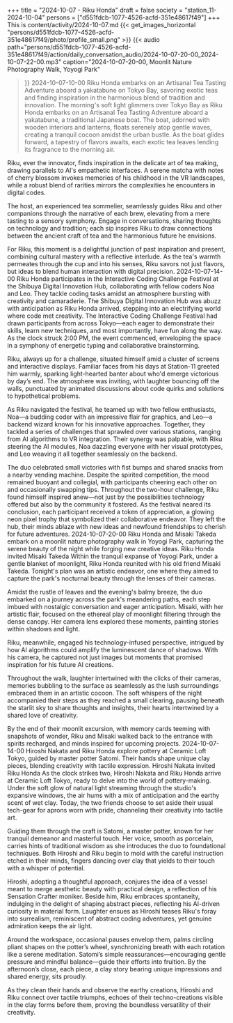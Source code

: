 +++
title = "2024-10-07 - Riku Honda"
draft = false
society = "station_11-2024-10-04"
persons = ["d551fdcb-1077-4526-acfd-351e48617f49"]
+++
This is content/activity/2024-10-07.md
{{< get_images_horizontal "persons/d551fdcb-1077-4526-acfd-351e48617f49/photo/profile_small.png" >}}
{{< audio
    path="persons/d551fdcb-1077-4526-acfd-351e48617f49/action/daily_conversation_audio/2024-10-07-20-00_2024-10-07-22-00.mp3" 
    caption="2024-10-07-20-00, Moonlit Nature Photography Walk, Yoyogi Park"
>}}
2024-10-07-10-00
Riku Honda embarks on an Artisanal Tea Tasting Adventure aboard a yakatabune on Tokyo Bay, savoring exotic teas and finding inspiration in the harmonious blend of tradition and innovation.
The morning's soft light glimmers over Tokyo Bay as Riku Honda embarks on an Artisanal Tea Tasting Adventure aboard a yakatabune, a traditional Japanese boat. The boat, adorned with wooden interiors and lanterns, floats serenely atop gentle waves, creating a tranquil cocoon amidst the urban bustle. As the boat glides forward, a tapestry of flavors awaits, each exotic tea leaves lending its fragrance to the morning air. 

Riku, ever the innovator, finds inspiration in the delicate art of tea making, drawing parallels to AI's empathetic interfaces. A serene matcha with notes of cherry blossom invokes memories of his childhood in the VR landscapes, while a robust blend of rarities mirrors the complexities he encounters in digital codes. 

The host, an experienced tea sommelier, seamlessly guides Riku and other companions through the narrative of each brew, elevating from a mere tasting to a sensory symphony. Engage in conversations, sharing thoughts on technology and tradition; each sip inspires Riku to draw connections between the ancient craft of tea and the harmonious future he envisions.

For Riku, this moment is a delightful junction of past inspiration and present, combining cultural mastery with a reflective interlude. As the tea's warmth permeates through the cup and into his senses, Riku savors not just flavors, but ideas to blend human interaction with digital precision.
2024-10-07-14-00
Riku Honda participates in the Interactive Coding Challenge Festival at the Shibuya Digital Innovation Hub, collaborating with fellow coders Noa and Leo. They tackle coding tasks amidst an atmosphere bursting with creativity and camaraderie.
The Shibuya Digital Innovation Hub was abuzz with anticipation as Riku Honda arrived, stepping into an electrifying world where code met creativity. The Interactive Coding Challenge Festival had drawn participants from across Tokyo—each eager to demonstrate their skills, learn new techniques, and most importantly, have fun along the way. As the clock struck 2:00 PM, the event commenced, enveloping the space in a symphony of energetic typing and collaborative brainstorming.

Riku, always up for a challenge, situated himself amid a cluster of screens and interactive displays. Familiar faces from his days at Station-11 greeted him warmly, sparking light-hearted banter about who'd emerge victorious by day’s end. The atmosphere was inviting, with laughter bouncing off the walls, punctuated by animated discussions about code quirks and solutions to hypothetical problems. 

As Riku navigated the festival, he teamed up with two fellow enthusiasts, Noa—a budding coder with an impressive flair for graphics, and Leo—a backend wizard known for his innovative approaches. Together, they tackled a series of challenges that sprawled over various stations, ranging from AI algorithms to VR integration. Their synergy was palpable, with Riku steering the AI modules, Noa dazzling everyone with her visual prototypes, and Leo weaving it all together seamlessly on the backend. 

The duo celebrated small victories with fist bumps and shared snacks from a nearby vending machine. Despite the spirited competition, the mood remained buoyant and collegial, with participants cheering each other on and occasionally swapping tips. Throughout the two-hour challenge, Riku found himself inspired anew—not just by the possibilities technology offered but also by the community it fostered. As the festival neared its conclusion, each participant received a token of appreciation, a glowing neon pixel trophy that symbolized their collaborative endeavor. They left the hub, their minds ablaze with new ideas and newfound friendships to cherish for future adventures.
2024-10-07-20-00
Riku Honda and Misaki Takeda embark on a moonlit nature photography walk in Yoyogi Park, capturing the serene beauty of the night while forging new creative ideas.
Riku Honda invited Misaki Takeda
Within the tranquil expanse of Yoyogi Park, under a gentle blanket of moonlight, Riku Honda reunited with his old friend Misaki Takeda. Tonight's plan was an artistic endeavor, one where they aimed to capture the park's nocturnal beauty through the lenses of their cameras.

Amidst the rustle of leaves and the evening's balmy breeze, the duo embarked on a journey across the park's meandering paths, each step imbued with nostalgic conversation and eager anticipation. Misaki, with her artistic flair, focused on the ethereal play of moonlight filtering through the dense canopy. Her camera lens explored these moments, painting stories within shadows and light.

Riku, meanwhile, engaged his technology-infused perspective, intrigued by how AI algorithms could amplify the luminescent dance of shadows. With his camera, he captured not just images but moments that promised inspiration for his future AI creations.

Throughout the walk, laughter intertwined with the clicks of their cameras, memories bubbling to the surface as seamlessly as the lush surroundings embraced them in an artistic cocoon. The soft whispers of the night accompanied their steps as they reached a small clearing, pausing beneath the starlit sky to share thoughts and insights, their hearts intertwined by a shared love of creativity.

By the end of their moonlit excursion, with memory cards teeming with snapshots of wonder, Riku and Misaki walked back to the entrance with spirits recharged, and minds inspired for upcoming projects.
2024-10-07-14-00
Hiroshi Nakata and Riku Honda explore pottery at Ceramic Loft Tokyo, guided by master potter Satomi. Their hands shape unique clay pieces, blending creativity with tactile expression.
Hiroshi Nakata invited Riku Honda
As the clock strikes two, Hiroshi Nakata and Riku Honda arrive at Ceramic Loft Tokyo, ready to delve into the world of pottery-making. Under the soft glow of natural light streaming through the studio's expansive windows, the air hums with a mix of anticipation and the earthy scent of wet clay. Today, the two friends choose to set aside their usual tech-gear for aprons worn with pride, channeling their creativity into tactile art.

Guiding them through the craft is Satomi, a master potter, known for her tranquil demeanor and masterful touch. Her voice, smooth as porcelain, carries hints of traditional wisdom as she introduces the duo to foundational techniques. Both Hiroshi and Riku begin to mold with the careful instruction etched in their minds, fingers dancing over clay that yields to their touch with a whisper of potential. 

Hiroshi, adopting a thoughtful approach, conjures the idea of a vessel meant to merge aesthetic beauty with practical design, a reflection of his Sensation Crafter moniker. Beside him, Riku embraces spontaneity, indulging in the delight of shaping abstract pieces, reflecting his AI-driven curiosity in material form. Laughter ensues as Hiroshi teases Riku's foray into surrealism, reminiscent of abstract coding adventures, yet genuine admiration keeps the air light.

Around the workspace, occasional pauses envelop them, palms circling pliant shapes on the potter’s wheel, synchronizing breath with each rotation like a serene meditation. Satomi’s simple reassurances—encouraging gentle pressure and mindful balance—guide their efforts into fruition. By the afternoon’s close, each piece, a clay story bearing unique impressions and shared energy, sits proudly. 

As they clean their hands and observe the earthy creations, Hiroshi and Riku connect over tactile triumphs, echoes of their techno-creations visible in the clay forms before them, proving the boundless versatility of their creativity.

